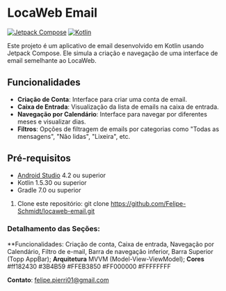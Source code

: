 # LocaWeb Email

[![Jetpack Compose](https://img.shields.io/badge/Jetpack%20Compose-1.0.0-blue.svg)](https://developer.android.com/jetpack/compose)
[![Kotlin](https://img.shields.io/badge/Kotlin-1.5.30-blue.svg)](https://kotlinlang.org/)

Este projeto é um aplicativo de email desenvolvido em Kotlin usando Jetpack Compose. Ele simula a criação e navegação de uma interface de email semelhante ao LocaWeb.

## Funcionalidades

- **Criação de Conta**: Interface para criar uma conta de email.
- **Caixa de Entrada**: Visualização da lista de emails na caixa de entrada.
- **Navegação por Calendário**: Interface para navegar por diferentes meses e visualizar dias.
- **Filtros**: Opções de filtragem de emails por categorias como "Todas as mensagens", "Não lidas", "Lixeira", etc.

## Pré-requisitos

- [Android Studio](https://developer.android.com/studio) 4.2 ou superior
- Kotlin 1.5.30 ou superior
- Gradle 7.0 ou superior

1. Clone este repositório:
   git clone https://github.com/Felipe-Schmidt/locaweb-email.git

### Detalhamento das Seções:
**Funcionalidades: Criação de conta, Caixa de entrada, Navegação por Calendário, Filtro de e-mail, Barra de navegação inferior, Barra Superior (Topp AppBar);
**Arquitetura** MVVM (Model-View-ViewModel);
**Cores**
<resources>
    <color name="background">#ff182430</color>
    <color name="topbar">#3B4B59</color>
    <color name="red_locaweb">#FFEB3850</color>
    <color name="black">#FF000000</color>
    <color name="white">#FFFFFFFF</color>
</resources>



**Contato**: felipe.pierri01@gmail.com 
